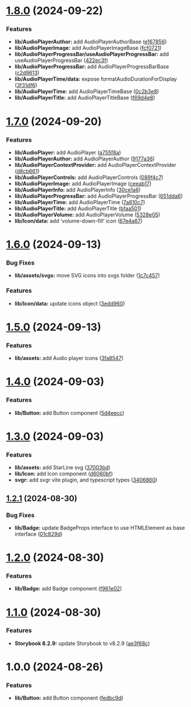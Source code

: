 # [1.8.0](https://github.com/gdominguez210/gdom-ui/compare/v1.7.0...v1.8.0) (2024-09-22)


### Features

* **lib/AudioPlayerAuthor:** add AudioPlayerAuthorBase ([e167856](https://github.com/gdominguez210/gdom-ui/commit/e167856f569c92ec3ae824997f51a9d423466c4a))
* **lib/AudioPlayerImage:** add AudioPlayerImageBase ([fcf0721](https://github.com/gdominguez210/gdom-ui/commit/fcf072196942f2d124b70ffdee1b479fc9dbe0ab))
* **lib/AudioPlayerProgressBar/useAudioPlayerProgressBar:** add useAudioPlayerProgressBar ([422ec3f](https://github.com/gdominguez210/gdom-ui/commit/422ec3f1fe693ebaf2a590272df18d714dabd014))
* **lib/AudioPlayerProgressBar:** add AudioPlayerProgressBarBase ([c2d9613](https://github.com/gdominguez210/gdom-ui/commit/c2d9613a5055043d704e3f5d0014395c68d2ca82))
* **lib/AudioPlayerTime/data:** expose formatAudioDurationForDisplay ([3f31df6](https://github.com/gdominguez210/gdom-ui/commit/3f31df6df5d99332756f758c58d9aba438b8b049))
* **lib/AudioPlayerTime:** add AudioPlayerTimeBase ([0c2b3e8](https://github.com/gdominguez210/gdom-ui/commit/0c2b3e815d8c3edfbd4391478739726c696847c0))
* **lib/AudioPlayerTitle:** add AudioPlayerTitleBase ([f69d4e8](https://github.com/gdominguez210/gdom-ui/commit/f69d4e82504f7ea8c17f3b14ac6f2ee5393f29f8))

# [1.7.0](https://github.com/gdominguez210/gdom-ui/compare/v1.6.0...v1.7.0) (2024-09-20)


### Features

* **lib/AudioPlayer:** add AudioPlayer ([a755f8a](https://github.com/gdominguez210/gdom-ui/commit/a755f8a76500b110b792c7465a81139307bde04f))
* **lib/AudioPlayerAuthor:** add AudioPlayerAuthor ([9177a36](https://github.com/gdominguez210/gdom-ui/commit/9177a369f4cf6c4cf8c502279e413d8e8b733965))
* **lib/AudioPlayerContextProvider:** add AudioPlayerContextProvider ([d8cb661](https://github.com/gdominguez210/gdom-ui/commit/d8cb6616b0977e00b31b25de44848672ee88cb1a))
* **lib/AudioPlayerControls:** add AudioPlayerControls ([089f4c7](https://github.com/gdominguez210/gdom-ui/commit/089f4c7d2332118b176c9ead88a27f55a2098e16))
* **lib/AudioPlayerImage:** add AudioPlayerImage ([ceeab17](https://github.com/gdominguez210/gdom-ui/commit/ceeab17f517fdca51be742e0b6ba7e08221a5670))
* **lib/AudioPlayerInfo:** add AudioPlayerInfo ([30ce1a6](https://github.com/gdominguez210/gdom-ui/commit/30ce1a69361697cd169edeed7c28e7c92ef2fd0e))
* **lib/AudioPlayerProgressBar:** add AudioPlayerProgressBar ([651dda6](https://github.com/gdominguez210/gdom-ui/commit/651dda6632a04c040fcdb3edb50d8207976610b4))
* **lib/AudioPlayerTime:** add AudioPlayerTime ([7a810c7](https://github.com/gdominguez210/gdom-ui/commit/7a810c7ae921f8beb6b0b2bff0917c4b012b8a68))
* **lib/AudioPlayerTitle:** add AudioPlayerTitle ([bfaa501](https://github.com/gdominguez210/gdom-ui/commit/bfaa50132cc84e99d057b73e321e9d5727954bad))
* **lib/AudioPlayerVolume:** add AudioPlayerVolume ([5328e05](https://github.com/gdominguez210/gdom-ui/commit/5328e05a19aafef5231765577484dd8fc0b1303c))
* **lib/Icon/data:** add ‘volume-down-fill’ icon ([67e4a67](https://github.com/gdominguez210/gdom-ui/commit/67e4a67e6d55c55e820b7b09351f75985df94d74))

# [1.6.0](https://github.com/gdominguez210/gdom-ui/compare/v1.5.0...v1.6.0) (2024-09-13)


### Bug Fixes

* **lib/assets/svgs:** move SVG icons into svgs folder ([1c7c457](https://github.com/gdominguez210/gdom-ui/commit/1c7c457b1560618e1aa765854bf7af177afa8955))


### Features

* **lib/Icon/data:** update icons object ([3edd960](https://github.com/gdominguez210/gdom-ui/commit/3edd9602395421a62d17d423150ccfc6a989a69c))

# [1.5.0](https://github.com/gdominguez210/gdom-ui/compare/v1.4.0...v1.5.0) (2024-09-13)


### Features

* **lib/assets:** add Audio player icons ([3fa8547](https://github.com/gdominguez210/gdom-ui/commit/3fa85472c950235083d3c3c8b420a839ec637e3d))

# [1.4.0](https://github.com/gdominguez210/gdom-ui/compare/v1.3.0...v1.4.0) (2024-09-03)


### Features

* **lib/Button:** add Button component ([5d4eecc](https://github.com/gdominguez210/gdom-ui/commit/5d4eeccd0ef98026a536870a93f124e18c44bcd4))

# [1.3.0](https://github.com/gdominguez210/gdom-ui/compare/v1.2.1...v1.3.0) (2024-09-03)


### Features

* **lib/assets:** add StarLine svg ([37003bd](https://github.com/gdominguez210/gdom-ui/commit/37003bd62154caf095ec15c7bb17291dd3943e2e))
* **lib/Icon:** add Icon component ([d6060bf](https://github.com/gdominguez210/gdom-ui/commit/d6060bf86da63c7c4cd3b0fb2ceef603a92fed32))
* **svgr:** add svgr vite plugin, and typescript types ([3406860](https://github.com/gdominguez210/gdom-ui/commit/34068606fb97f157f373681d180757181f11664d))

## [1.2.1](https://github.com/gdominguez210/gdom-ui/compare/v1.2.0...v1.2.1) (2024-08-30)


### Bug Fixes

* **lib/Badge:** update BadgeProps interface to use HTMLElement as base interface ([01c829d](https://github.com/gdominguez210/gdom-ui/commit/01c829d6808f13c984188b6ab9739b3aba78359d))

# [1.2.0](https://github.com/gdominguez210/gdom-ui/compare/v1.1.0...v1.2.0) (2024-08-30)


### Features

* **lib/Badge:** add Badge component ([f961e02](https://github.com/gdominguez210/gdom-ui/commit/f961e0235a4958b9058b79f3275af629f2635b08))

# [1.1.0](https://github.com/gdominguez210/gdom-ui/compare/v1.0.0...v1.1.0) (2024-08-30)


### Features

* **Storybook 8.2.9:** update Storybook to v8.2.9 ([ae3f68c](https://github.com/gdominguez210/gdom-ui/commit/ae3f68c69268b4dc076d18a0d61b5771d8bcc666))

# 1.0.0 (2024-08-26)


### Features

* **lib/Button:** add Button component ([fedbc9d](https://github.com/gdominguez210/gdom-ui/commit/fedbc9d35cc8ba6cffee5442bd57f84d97073893))
